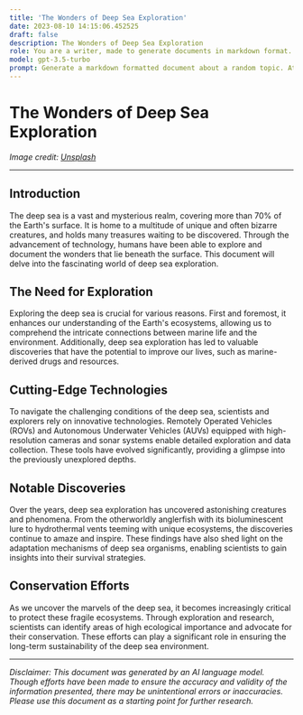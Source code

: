 ```yaml
---
title: 'The Wonders of Deep Sea Exploration'
date: 2023-08-10 14:15:06.452525
draft: false
description: The Wonders of Deep Sea Exploration
role: You are a writer, made to generate documents in markdown format. It is very important that all of the documents you generate are in valid markdown format.
model: gpt-3.5-turbo
prompt: Generate a markdown formatted document about a random topic. At the bottom, include a disclaimer explaining that the document was generated by you. The first line of the document should be the title. Make sure that the entire document is in proper markdown format, using a mix of various tags to make the document visually appealing.
---
```


# The Wonders of Deep Sea Exploration

*Image credit: [Unsplash](https://unsplash.com/photos/R-U1BGE2QpU)*

---

## Introduction

The deep sea is a vast and mysterious realm, covering more than 70% of the Earth's surface. It is home to a multitude of unique and often bizarre creatures, and holds many treasures waiting to be discovered. Through the advancement of technology, humans have been able to explore and document the wonders that lie beneath the surface. This document will delve into the fascinating world of deep sea exploration.

## The Need for Exploration

Exploring the deep sea is crucial for various reasons. First and foremost, it enhances our understanding of the Earth's ecosystems, allowing us to comprehend the intricate connections between marine life and the environment. Additionally, deep sea exploration has led to valuable discoveries that have the potential to improve our lives, such as marine-derived drugs and resources.

## Cutting-Edge Technologies

To navigate the challenging conditions of the deep sea, scientists and explorers rely on innovative technologies. Remotely Operated Vehicles (ROVs) and Autonomous Underwater Vehicles (AUVs) equipped with high-resolution cameras and sonar systems enable detailed exploration and data collection. These tools have evolved significantly, providing a glimpse into the previously unexplored depths.

## Notable Discoveries

Over the years, deep sea exploration has uncovered astonishing creatures and phenomena. From the otherworldly anglerfish with its bioluminescent lure to hydrothermal vents teeming with unique ecosystems, the discoveries continue to amaze and inspire. These findings have also shed light on the adaptation mechanisms of deep sea organisms, enabling scientists to gain insights into their survival strategies.

## Conservation Efforts

As we uncover the marvels of the deep sea, it becomes increasingly critical to protect these fragile ecosystems. Through exploration and research, scientists can identify areas of high ecological importance and advocate for their conservation. These efforts can play a significant role in ensuring the long-term sustainability of the deep sea environment.

---

*Disclaimer: This document was generated by an AI language model. Though efforts have been made to ensure the accuracy and validity of the information presented, there may be unintentional errors or inaccuracies. Please use this document as a starting point for further research.*